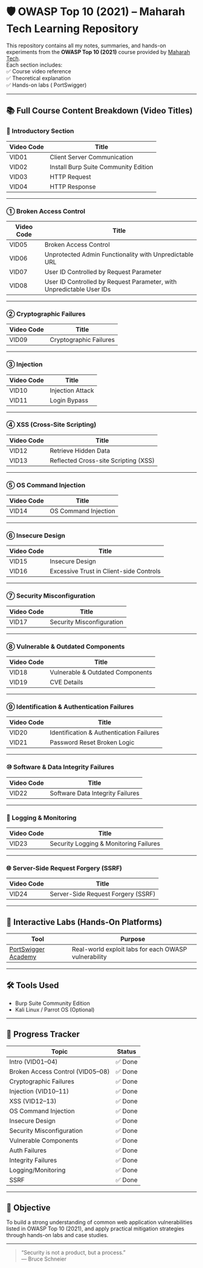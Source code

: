 # 🛡️ OWASP Top 10 (2021) – Maharah Tech Learning Repository

This repository contains all my notes, summaries, and hands-on experiments from the **OWASP Top 10 (2021)** course provided by [Maharah Tech](https://maharatech.gov.eg/course/view.php?id=2144).  
Each section includes:  
✅ Course video reference  
✅ Theoretical explanation  
✅ Hands-on labs ( PortSwigger)  

---

## 📚 Full Course Content Breakdown (Video Titles)

### 🔰 Introductory Section
| Video Code | Title |
|------------|-------|
| VID01 | Client Server Communication |
| VID02 | Install Burp Suite Community Edition |
| VID03 | HTTP Request |
| VID04 | HTTP Response |

---

### ① Broken Access Control
| Video Code | Title |
|------------|-------|
| VID05 | Broken Access Control |
| VID06 | Unprotected Admin Functionality with Unpredictable URL |
| VID07 | User ID Controlled by Request Parameter |
| VID08 | User ID Controlled by Request Parameter, with Unpredictable User IDs |

---

### ② Cryptographic Failures
| Video Code | Title |
|------------|-------|
| VID09 | Cryptographic Failures |

---

### ③ Injection
| Video Code | Title |
|------------|-------|
| VID10 | Injection Attack |
| VID11 | Login Bypass |

---

### ④ XSS (Cross-Site Scripting)
| Video Code | Title |
|------------|-------|
| VID12 | Retrieve Hidden Data |
| VID13 | Reflected Cross-site Scripting (XSS) |

---

### ⑤ OS Command Injection
| Video Code | Title |
|------------|-------|
| VID14 | OS Command Injection |

---

### ⑥ Insecure Design
| Video Code | Title |
|------------|-------|
| VID15 | Insecure Design |
| VID16 | Excessive Trust in Client-side Controls |

---

### ⑦ Security Misconfiguration
| Video Code | Title |
|------------|-------|
| VID17 | Security Misconfiguration |

---

### ⑧ Vulnerable & Outdated Components
| Video Code | Title |
|------------|-------|
| VID18 | Vulnerable & Outdated Components |
| VID19 | CVE Details |

---

### ⑨ Identification & Authentication Failures
| Video Code | Title |
|------------|-------|
| VID20 | Identification & Authentication Failures |
| VID21 | Password Reset Broken Logic |

---

### ⑩ Software & Data Integrity Failures
| Video Code | Title |
|------------|-------|
| VID22 | Software Data Integrity Failures |

---

### 📝 Logging & Monitoring
| Video Code | Title |
|------------|-------|
| VID23 | Security Logging & Monitoring Failures |

---

### 🌐 Server-Side Request Forgery (SSRF)
| Video Code | Title |
|------------|-------|
| VID24 | Server-Side Request Forgery (SSRF) |

---

## 🔗 Interactive Labs (Hands-On Platforms)

| Tool | Purpose |
|------|---------|
| [PortSwigger Academy](https://portswigger.net/web-security) | Real-world exploit labs for each OWASP vulnerability |

---

## 🛠️ Tools Used

- Burp Suite Community Edition
- Kali Linux / Parrot OS (Optional)

---

## 🚀 Progress Tracker

| Topic | Status |
|-------|--------|
| Intro (VID01–04) | ✅ Done |
| Broken Access Control (VID05–08) | ✅ Done |
| Cryptographic Failures | ✅ Done |
| Injection (VID10–11) | ✅ Done |
| XSS (VID12–13) | ✅ Done |
| OS Command Injection | ✅ Done |
| Insecure Design | ✅ Done |
| Security Misconfiguration | ✅ Done |
| Vulnerable Components | ✅ Done |
| Auth Failures | ✅ Done |
| Integrity Failures | ✅ Done |
| Logging/Monitoring | ✅ Done |
| SSRF | ✅ Done |

---

## 🎯 Objective

To build a strong understanding of common web application vulnerabilities listed in OWASP Top 10 (2021), and apply practical mitigation strategies through hands-on labs and case studies.

---

> “Security is not a product, but a process.”  
> — Bruce Schneier

